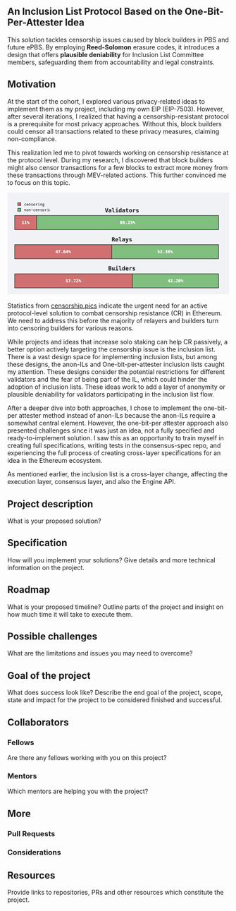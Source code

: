 ## An Inclusion List Protocol Based on the One-Bit-Per-Attester Idea

This solution tackles censorship issues caused by block builders in PBS and future ePBS. By employing **Reed-Solomon** erasure codes, it introduces a design that offers **plausible deniability** for Inclusion List Committee members, safeguarding them from accountability and legal constraints.

## Motivation

At the start of the cohort, I explored various privacy-related ideas to implement them as my project, including my own EIP (EIP-7503). However, after several iterations, I realized that having a censorship-resistant protocol is a prerequisite for most privacy approaches. Without this, block builders could censor all transactions related to these privacy measures, claiming non-compliance.

This realization led me to pivot towards working on censorship resistance at the protocol level. During my research, I discovered that block builders might also censor transactions for a few blocks to extract more money from these transactions through MEV-related actions. This further convinced me to focus on this topic.


![Censorship Statistics](https://raw.githubusercontent.com/irnb/board/main/img/newplot.png)

Statistics from [censorship.pics](https://censorship.pics/) indicate the urgent need for an active protocol-level solution to combat censorship resistance (CR) in Ethereum. We need to address this before the majority of relayers and builders turn into censoring builders for various reasons.

While projects and ideas that increase solo staking can help CR passively, a better option actively targeting the censorship issue is the inclusion list. There is a vast design space for implementing inclusion lists, but among these designs, the anon-ILs and One-bit-per-attester inclusion lists caught my attention. These designs consider the potential restrictions for different validators and the fear of being part of the IL, which could hinder the adoption of inclusion lists. These ideas work to add a layer of anonymity or plausible deniability for validators participating in the inclusion list flow.

After a deeper dive into both approaches, I chose to implement the one-bit-per attester method instead of anon-ILs because the anon-ILs require a somewhat central element. However, the one-bit-per attester approach also presented challenges since it was just an idea, not a fully specified and ready-to-implement solution. I saw this as an opportunity to train myself in creating full specifications, writing tests in the consensus-spec repo, and experiencing the full process of creating cross-layer specifications for an idea in the Ethereum ecosystem.

As mentioned earlier, the inclusion list is a cross-layer change, affecting the execution layer, consensus layer, and also the Engine API.


## Project description

What is your proposed solution? 

## Specification

How will you implement your solutions? Give details and more technical information on the project.

## Roadmap

What is your proposed timeline? Outline parts of the project and insight on how much time it will take to execute them.

## Possible challenges

What are the limitations and issues you may need to overcome?

## Goal of the project

What does success look like? Describe the end goal of the project, scope, state and impact for the project to be considered finished and successful.

## Collaborators

### Fellows 

Are there any fellows working with you on this project? 

### Mentors

Which mentors are helping you with the project? 

## More
### Pull Requests

### Considerations

## Resources

Provide links to repositories, PRs and other resources which constitute the project.
